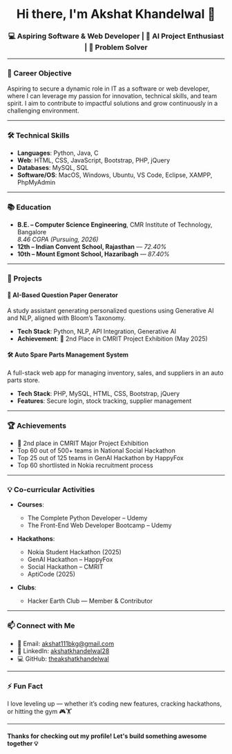 <h1 align="center">Hi there, I'm Akshat Khandelwal 👋</h1>
<h3 align="center">💻 Aspiring Software & Web Developer | 🚀 AI Project Enthusiast | 🎯 Problem Solver</h3>

---

### 🎯 Career Objective
Aspiring to secure a dynamic role in IT as a software or web developer, where I can leverage my passion for innovation, technical skills, and team spirit. I aim to contribute to impactful solutions and grow continuously in a challenging environment.

---

### 🛠️ Technical Skills

- **Languages**: Python, Java, C  
- **Web**: HTML, CSS, JavaScript, Bootstrap, PHP, jQuery  
- **Databases**: MySQL, SQL  
- **Software/OS**: MacOS, Windows, Ubuntu, VS Code, Eclipse, XAMPP, PhpMyAdmin  

---

### 📚 Education

- **B.E. – Computer Science Engineering**, CMR Institute of Technology, Bangalore  
  *8.46 CGPA (Pursuing, 2026)*  
- **12th – Indian Convent School, Rajasthan** — *72.40%*  
- **10th – Mount Egmont School, Hazaribagh** — *87.40%*  

---

### 🚀 Projects

#### 🧠 AI-Based Question Paper Generator  
A study assistant generating personalized questions using Generative AI and NLP, aligned with Bloom’s Taxonomy.

- **Tech Stack**: Python, NLP, API Integration, Generative AI  
- **Achievement**: 🥈 2nd Place in CMRIT Project Exhibition (May 2025)

#### 🛠️ Auto Spare Parts Management System  
A full-stack web app for managing inventory, sales, and suppliers in an auto parts store.

- **Tech Stack**: PHP, MySQL, HTML, CSS, Bootstrap, jQuery  
- **Features**: Secure login, stock tracking, supplier management

---

### 🏆 Achievements

- 🥈 2nd place in CMRIT Major Project Exhibition  
- Top 60 out of 500+ teams in National Social Hackathon  
- Top 25 out of 125 teams in GenAI Hackathon by HappyFox  
- Top 60 shortlisted in Nokia recruitment process

---

### 💡 Co-curricular Activities

- **Courses**:  
  - The Complete Python Developer – Udemy  
  - The Front-End Web Developer Bootcamp – Udemy  

- **Hackathons**:  
  - Nokia Student Hackathon (2025)  
  - GenAI Hackathon – HappyFox  
  - Social Hackathon – CMRIT  
  - AptiCode (2025)  

- **Clubs**:  
  - Hacker Earth Club — Member & Contributor

---

### 📫 Connect with Me

- 📧 Email: [akshat111bkg@gmail.com](mailto:akshat111bkg@gmail.com)  
- 🔗 LinkedIn: [akshatkhandelwal28](https://www.linkedin.com/in/akshatkhandelwal28/)  
- 💻 GitHub: [theakshatkhandelwal](https://github.com/theakshatkhandelwal)

---

### ⚡ Fun Fact
I love leveling up — whether it’s coding new features, cracking hackathons, or hitting the gym 🎮🏋️

---

#### Thanks for checking out my profile! Let's build something awesome together 💡
